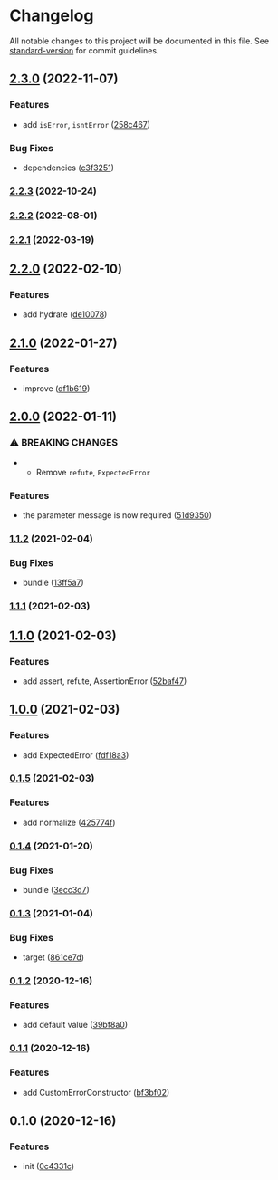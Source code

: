 # Changelog

All notable changes to this project will be documented in this file. See [standard-version](https://github.com/conventional-changelog/standard-version) for commit guidelines.

## [2.3.0](https://github.com/BlackGlory/errors/compare/v2.2.3...v2.3.0) (2022-11-07)


### Features

* add `isError`, `isntError` ([258c467](https://github.com/BlackGlory/errors/commit/258c4677037413e7f589fc7d3a0c33b7e09c7efd))


### Bug Fixes

* dependencies ([c3f3251](https://github.com/BlackGlory/errors/commit/c3f325174983e951b53e64f89ecf2d48ea714be7))

### [2.2.3](https://github.com/BlackGlory/errors/compare/v2.2.2...v2.2.3) (2022-10-24)

### [2.2.2](https://github.com/BlackGlory/errors/compare/v2.2.1...v2.2.2) (2022-08-01)

### [2.2.1](https://github.com/BlackGlory/errors/compare/v2.2.0...v2.2.1) (2022-03-19)

## [2.2.0](https://github.com/BlackGlory/errors/compare/v2.1.0...v2.2.0) (2022-02-10)


### Features

* add hydrate ([de10078](https://github.com/BlackGlory/errors/commit/de10078f5bea779018d72ec64584112dbdcdea3b))

## [2.1.0](https://github.com/BlackGlory/errors/compare/v2.0.0...v2.1.0) (2022-01-27)


### Features

* improve ([df1b619](https://github.com/BlackGlory/errors/commit/df1b619040b0bd9a943f3b183aba733f56afa676))

## [2.0.0](https://github.com/BlackGlory/errors/compare/v1.1.2...v2.0.0) (2022-01-11)


### ⚠ BREAKING CHANGES

* - Remove `refute`, `ExpectedError`

### Features

* the parameter message is now required ([51d9350](https://github.com/BlackGlory/errors/commit/51d93502c3624470ef34bee96a3264f0ed95d003))

### [1.1.2](https://github.com/BlackGlory/errors/compare/v1.1.1...v1.1.2) (2021-02-04)


### Bug Fixes

* bundle ([13ff5a7](https://github.com/BlackGlory/errors/commit/13ff5a705fb755166121eef6c713e6eade29bd8f))

### [1.1.1](https://github.com/BlackGlory/errors/compare/v1.1.0...v1.1.1) (2021-02-03)

## [1.1.0](https://github.com/BlackGlory/errors/compare/v1.0.0...v1.1.0) (2021-02-03)


### Features

* add assert, refute, AssertionError ([52baf47](https://github.com/BlackGlory/errors/commit/52baf47a708514b4028354f9b25e307d3b81416f))

## [1.0.0](https://github.com/BlackGlory/errors/compare/v0.1.5...v1.0.0) (2021-02-03)


### Features

* add ExpectedError ([fdf18a3](https://github.com/BlackGlory/errors/commit/fdf18a36ee9b6688a9ba81a343f02fdde84517b9))

### [0.1.5](https://github.com/BlackGlory/errors/compare/v0.1.4...v0.1.5) (2021-02-03)


### Features

* add normalize ([425774f](https://github.com/BlackGlory/errors/commit/425774fd777100773b9209d8d15176ce0c018202))

### [0.1.4](https://github.com/BlackGlory/errors/compare/v0.1.3...v0.1.4) (2021-01-20)


### Bug Fixes

* bundle ([3ecc3d7](https://github.com/BlackGlory/errors/commit/3ecc3d72b3a3e6b8b4113365a89eea1e37c0394c))

### [0.1.3](https://github.com/BlackGlory/errors/compare/v0.1.2...v0.1.3) (2021-01-04)


### Bug Fixes

* target ([861ce7d](https://github.com/BlackGlory/errors/commit/861ce7d4e3de18bd53fab613cdc58896aa717bef))

### [0.1.2](https://github.com/BlackGlory/errors/compare/v0.1.1...v0.1.2) (2020-12-16)


### Features

* add default value ([39bf8a0](https://github.com/BlackGlory/errors/commit/39bf8a01f7bbfd88346f092495d15a8ee90f878e))

### [0.1.1](https://github.com/BlackGlory/errors/compare/v0.1.0...v0.1.1) (2020-12-16)


### Features

* add CustomErrorConstructor ([bf3bf02](https://github.com/BlackGlory/errors/commit/bf3bf02b1ea9a8f79c7d8438d663a84292e0be58))

## 0.1.0 (2020-12-16)


### Features

* init ([0c4331c](https://github.com/BlackGlory/errors/commit/0c4331cd91ec7bc034fe5b49b39194edaa2f0753))
